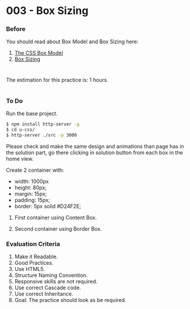 # 003 - Box Sizing

### Before 
You should read about Box Model and Box Sizing here:

1. [The CSS Box Model][1] 
2. [Box Sizing][2]

#
The estimation for this practice is: 1 hours.
#

### To Do

Run the base project.

```sh
$ npm install http-server -g
$ cd u-css/
$ http-server ./src -p 3000
```

Please check and make the same design and animations than page has in the solution part, go there clicking in solution button from each box in the home view.

Create 2 container with:
- width: 1000px
- height: 80px;
- margin: 15px;
- padding: 15px;
- border: 5px solid #D24F2E;

1. First container using Content Box.
	
2. Second container using Border Box.


### Evaluation Criteria

1. Make it Readable.
2. Good Practices.
3. Use HTML5.
4. Structure Naming Convention.
5. Responsive skills are not required.
6. Use correct Cascade code.
7. Use correct Inheritance.
8. Goal: The practice should look as be required.

 [1]: https://css-tricks.com/the-css-box-model/ 
 [2]: https://css-tricks.com/almanac/properties/b/box-sizing/
